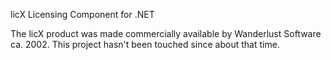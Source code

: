 licX Licensing Component for .NET

The licX product was made commercially available by Wanderlust Software 
ca. 2002. This project hasn't been touched since about that time.
